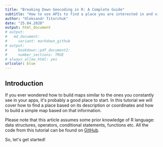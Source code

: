 ```yaml
---
title: "Breaking Down Geocoding in R: A Complete Guide"
subtitle: "How to use APIs to find a place you are interested in and visualize it on a map"
author: "Oleksandr Titorchuk"
date: "25.04.2020"
output: html_document
# output:
#   md_document:
#     variant: markdown_github
# output:
#     bookdown::pdf_document2:
#     number_sections: TRUE
# always_allow_html: yes
urlcolor: blue
---
```


## Introduction

If you ever wondered how to build maps similar to the ones you constantly see in your apps, it's probably a good place to start. In this tutorial we will cover how to find a place based on its description or coordinates and how to build a simple map based on that information.

Please note that this article assumes some prior knowledge of R language: data structures, operators, conditional statements, functions etc. All the code from this tutorial can be found on [GitHub](https://github.com/s-titoo/Geocoding-in-R).

So, let's get started!